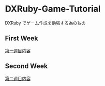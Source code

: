 DXRuby-Game-Tutorial
====================

DXRuby でゲーム作成を勉強する為のもの

## First Week

[第一週目内容](./first-week.md)

## Second Week

[第二週目内容](./second-week.md)
